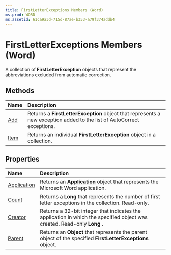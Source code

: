 ```yaml
---
title: FirstLetterExceptions Members (Word)
ms.prod: WORD
ms.assetid: 61ca9a3d-715d-87ae-b353-a79f374addb4
---
```



# FirstLetterExceptions Members (Word)
A collection of  **FirstLetterException** objects that represent the abbreviations excluded from automatic correction.

## Methods



|**Name**|**Description**|
|:-----|:-----|
|[Add](firstletterexceptions-add-method-word.md)|Returns a  **FirstLetterException** object that represents a new exception added to the list of AutoCorrect exceptions.|
|[Item](firstletterexceptions-item-method-word.md)|Returns an individual  **FirstLetterException** object in a collection.|

## Properties



|**Name**|**Description**|
|:-----|:-----|
|[Application](firstletterexceptions-application-property-word.md)|Returns an  **[Application](application-object-word.md)** object that represents the Microsoft Word application.|
|[Count](firstletterexceptions-count-property-word.md)|Returns a  **Long** that represents the number of first letter exceptions in the collection. Read-only.|
|[Creator](firstletterexceptions-creator-property-word.md)|Returns a 32-bit integer that indicates the application in which the specified object was created. Read-only  **Long** .|
|[Parent](firstletterexceptions-parent-property-word.md)|Returns an  **Object** that represents the parent object of the specified **FirstLetterExceptions** object.|

